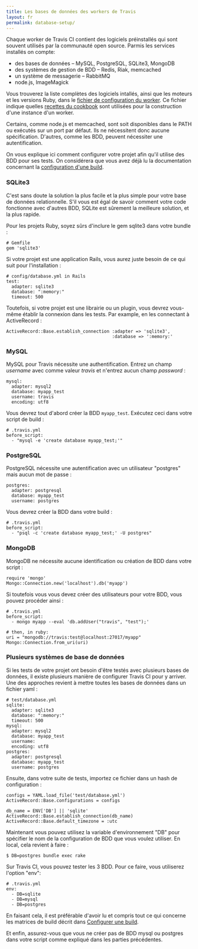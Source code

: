 ```yaml
---
title: Les bases de données des workers de Travis
layout: fr
permalink: database-setup/
---
```


Chaque worker de Travis CI contient des logiciels préinstallés qui sont souvent utilisés par la communauté open source. Parmis les services installés on compte:

* des bases de données – MySQL, PostgreSQL, SQLite3, MongoDB
* des systèmes de gestion de BDD – Redis, Riak, memcached
* un système de messagerie – RabbitMQ
* node.js, ImageMagick

Vous trouverez la liste complètes des logiciels intallés, ainsi que les moteurs et les versions Ruby, dans le [fichier de configuration du worker][config]. Ce fichier indique quelles [recettes du cookbook][cookbook] sont utilisées pour la construction d'une instance d'un worker.

Certains, comme node.js et memcached, sont soit disponibles dans le PATH ou exécutés sur un port par défaut. Ils ne nécessitent donc aucune spécification. D'autres, comme les BDD, peuvent nécessiter une autentification.

On vous explique ici comment configurer votre projet afin qu'il utilise des BDD pour ses tests. On considérera que vous avez déjà lu la documentation concernant la [configuration d'une build][config build].

### SQLite3

C'est sans doute la solution la plus facile et la plus simple pour votre base de données relationnelle. S'il vous est égal de savoir comment votre code fonctionne avec d'autres BDD, SQLite est sûrement la meilleure solution, et la plus rapide.

Pour les projets Ruby, soyez sûrs d'inclure le gem sqlite3 dans votre bundle : 

    # Gemfile
    gem 'sqlite3'

Si votre projet est une application Rails, vous aurez juste besoin de ce qui suit pour l'installation :

    # config/database.yml in Rails
    test:
      adapter: sqlite3
      database: ":memory:"
      timeout: 500

Toutefois, si votre projet est une librairie ou un plugin, vous devrez vous-même établir la connexion dans les tests. Par example, en les connectant à ActiveRecord :

    ActiveRecord::Base.establish_connection :adapter => 'sqlite3',
                                            :database => ':memory:'

### MySQL

MySQL pour Travis nécessite une authentification. Entrez un champ *username* avec comme valeur *travis* et n'entrez aucun champ *password* :

    mysql:
      adapter: mysql2
      database: myapp_test
      username: travis
      encoding: utf8

Vous devrez tout d'abord créer la BDD `myapp_test`. Exécutez ceci dans votre script de build :

    # .travis.yml
    before_script:
      - "mysql -e 'create database myapp_test;'"

### PostgreSQL

PostgreSQL nécessite une autentification avec un utilisateur "postgres" mais aucun mot de passe :

    postgres:
      adapter: postgresql
      database: myapp_test
      username: postgres

Vous devrez créer la BDD dans votre build :

    # .travis.yml
    before_script:
      - "psql -c 'create database myapp_test;' -U postgres"

### MongoDB

MongoDB ne nécessite aucune identification ou création de BDD dans votre script :

    require 'mongo'
    Mongo::Connection.new('localhost').db('myapp')

Si toutefois vous vous devez créer des utilisateurs pour votre BDD, vous pouvez procéder ainsi :

    # .travis.yml
    before_script:
      - mongo myapp --eval 'db.addUser("travis", "test");'

    # then, in ruby:
    uri = "mongodb://travis:test@localhost:27017/myapp"
    Mongo::Connection.from_uri(uri)

### Plusieurs systèmes de base de données

Si les tests de votre projet ont besoin d'être testés avec plusieurs bases de données, il existe plusieurs manière de configurer Travis CI pour y arriver. Une des approches revient à mettre toutes les bases de données dans un fichier yaml :

    # test/database.yml
    sqlite:
      adapter: sqlite3
      database: ":memory:"
      timeout: 500
    mysql:
      adapter: mysql2
      database: myapp_test
      username: 
      encoding: utf8
    postgres:
      adapter: postgresql
      database: myapp_test
      username: postgres

Ensuite, dans votre suite de tests, importez ce fichier dans un hash de configuration : 

    configs = YAML.load_file('test/database.yml')
    ActiveRecord::Base.configurations = configs

    db_name = ENV['DB'] || 'sqlite'
    ActiveRecord::Base.establish_connection(db_name)
    ActiveRecord::Base.default_timezone = :utc

Maintenant vous pouvez utilisez la variable d'environnement "DB" pour spécifier le nom de la configuration de BDD que vous voulez utiliser. En local, cela revient à faire :

    $ DB=postgres bundle exec rake

Sur Travis CI, vous pouvez tester les 3 BDD. Pour ce faire, vous utiliserez l'option "env":

    # .travis.yml
    env:
      - DB=sqlite
      - DB=mysql
      - DB=postgres

En faisant cela, il est préférable d'avoir lu et compris tout ce qui concerne les matrices de build décrit dans  [Configurer une build][config build].

Et enfin, assurez-vous que vous ne créer pas de BDD mysql ou postgres dans votre script comme expliqué dans les parties précédentes.

[cookbook]: https://github.com/travis-ci/travis-cookbooks
[config]: https://github.com/travis-ci/travis-worker/blob/master/config/worker.production.yml
[config build]: /fr/user/build-configuration/
